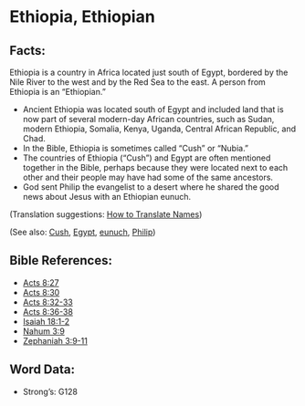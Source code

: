 # Ethiopia, Ethiopian

## Facts:

Ethiopia is a country in Africa located just south of Egypt, bordered by the Nile River to the west and by the Red Sea to the east. A person from Ethiopia is an “Ethiopian.”

* Ancient Ethiopia was located south of Egypt and included land that is now part of several modern-day African countries, such as Sudan, modern Ethiopia, Somalia, Kenya, Uganda, Central African Republic, and Chad.
* In the Bible, Ethiopia is sometimes called “Cush” or “Nubia.”
* The countries of Ethiopia (“Cush”) and Egypt are often mentioned together in the Bible, perhaps because they were located next to each other and their people may have had some of the same ancestors.
* God sent Philip the evangelist to a desert where he shared the good news about Jesus with an Ethiopian eunuch.

(Translation suggestions: [How to Translate Names](../../translate/translate-names))

(See also: [Cush](../names/cush.md), [Egypt](../names/egypt.md), [eunuch](../kt/eunuch.md), [Philip](../names/philip.md))

## Bible References:

* [Acts 8:27](rc://en/tn/help/act/08/27)
* [Acts 8:30](rc://en/tn/help/act/08/30)
* [Acts 8:32-33](rc://en/tn/help/act/08/32)
* [Acts 8:36-38](rc://en/tn/help/act/08/36)
* [Isaiah 18:1-2](rc://en/tn/help/isa/18/01)
* [Nahum 3:9](rc://en/tn/help/nam/03/09)
* [Zephaniah 3:9-11](rc://en/tn/help/zep/03/09)

## Word Data:

* Strong’s: G128
